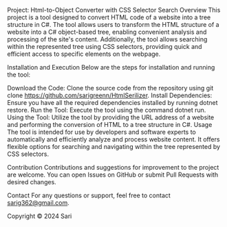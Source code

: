 Project: Html-to-Object Converter with CSS Selector Search Overview This project is a tool designed to convert HTML code of a website into a tree structure in C#. The tool allows users to transform the HTML structure of a website into a C# object-based tree, enabling convenient analysis and processing of the site's content. Additionally, the tool allows searching within the represented tree using CSS selectors, providing quick and efficient access to specific elements on the webpage.

Installation and Execution Below are the steps for installation and running the tool:

Download the Code: Clone the source code from the repository using git clone https://github.com/sarigreenn/HtmlSerilizer. Install Dependencies: Ensure you have all the required dependencies installed by running dotnet restore. Run the Tool: Execute the tool using the command dotnet run. Using the Tool: Utilize the tool by providing the URL address of a website and performing the conversion of HTML to a tree structure in C#. Usage The tool is intended for use by developers and software experts to automatically and efficiently analyze and process website content. It offers flexible options for searching and navigating within the tree represented by CSS selectors.

Contribution Contributions and suggestions for improvement to the project are welcome. You can open Issues on GitHub or submit Pull Requests with desired changes.

Contact For any questions or support, feel free to contact sarig362@gmail.com.

Copyright © 2024 Sari
